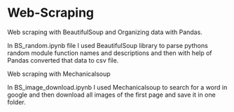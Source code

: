 # Web-Scraping 
Web scraping with BeautifulSoup and Organizing data with Pandas.

In BS_random.ipynb file I used BeautifulSoup library to parse pythons random module function names and descriptions and then with help of Pandas converted that data to csv file.

Web scraping with Mechanicalsoup

In BS_image_download.ipynb I used Mechanicalsoup to search for a word in google and then download  all images of the first page and save it in one folder.
